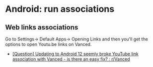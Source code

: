 # Android: run associations

## Web links associations

Go to Settings-> Default Apps-> Opening Links and then you'll get the options to open Youtu.be links on Vanced.

- [\[Question\] Updating to Android 12 seemly broke YouTube link association with Vanced - is there an easy fix? : r/Vanced](https://www.reddit.com/r/Vanced/comments/rfah07/question_updating_to_android_12_seemly_broke/)

